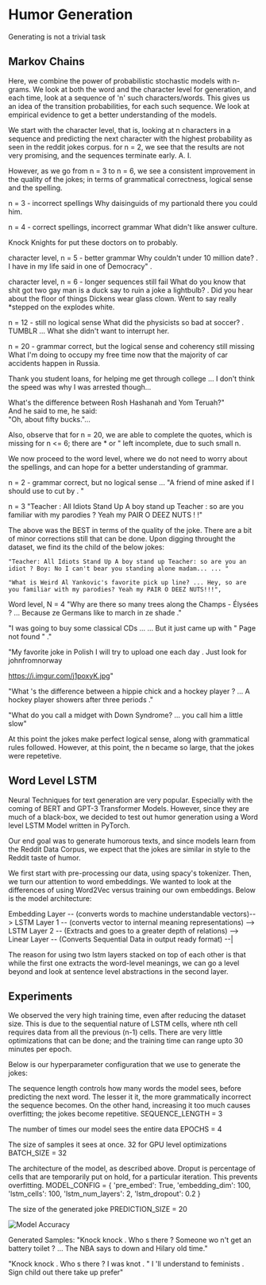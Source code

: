 # Humor Generation
Generating is not a trivial task

## Markov Chains
Here, we combine the power of probabilistic stochastic models with n-grams. We look at both the word and the character level for generation, and each time, look at a sequence of 'n' such characters/words. This gives us an idea of the transition probabilities, for each such sequence. We look at empirical evidence to get a better understanding of the models.

We start with the character level, that is, looking at n characters in a sequence and predicting the next character with the highest probability as seen in the reddit jokes corpus.
for n = 2, we see that the results are not very promising, and the sequences terminate early.
A.
I.

However, as we go from n = 3 to n = 6, we see a consistent improvement in the quality of the jokes; in terms of grammatical correctness, logical sense and the spelling.

n = 3 - incorrect spellings
Why daisinguids of my partionald there you could him.

n = 4 - correct spellings, incorrect grammar 
What didn't like answer culture.

Knock Knights for put these doctors on to probably.


character level, n = 5 - better grammar
Why couldn't under 10 million date? .
I have in my life said in one of Democracy" .

character level, n = 6 - longer sequences still fail
What do you know that shit got two gay man is a duck say to ruin a joke a lightbulb? .
Did you hear about the floor of things Dickens wear glass clown.
Went to say really *stepped on the explodes white.


n = 12 - still no logical sense
What did the physicists so bad at soccer? .
TUMBLR ... What she didn't want to interrupt her.

n = 20 - grammar correct, but the logical sense and coherency still missing
What I'm doing to occupy my free time now that the majority of car accidents happen in Russia.

Thank you student loans, for helping me get through college ... I don't think the speed was why I was arrested though...

What's the difference between Rosh Hashanah and Yom Teruah?"  
And he said to me, he said:  
"Oh, about fifty bucks."...


Also, observe that for n = 20, we are able to complete the quotes, which is missing for n <= 6; there are * or " left incomplete, due to such small n.


We now proceed to the word level, where we do not need to worry about the spellings, and can hope for a better understanding of grammar.

n = 2 - grammar correct, but no logical sense ...
"A friend of mine asked if I should use to cut by . "

n = 3
"Teacher : All Idiots Stand Up A boy stand up Teacher : so are you familiar with my parodies ? Yeah my PAIR O DEEZ NUTS ! !"

The above was the BEST in terms of the quality of the joke. There are a bit of minor corrections still that can be done. Upon digging throught the dataset, we find its the child of the below jokes:
    
    "Teacher: All Idiots Stand Up A boy stand up Teacher: so are you an idiot ? Boy: No I can't bear you standing alone madam... ... "

    "What is Weird Al Yankovic's favorite pick up line? ... Hey, so are you familiar with my parodies? Yeah my PAIR O DEEZ NUTS!!!",

Word level, N = 4
"Why are there so many trees along the Champs - Élysées ? ... Because ze Germans like to march in ze shade ."

"I was going to buy some classical CDs ... ... But it just came up with " Page not found " ."

"My favorite joke in Polish I will try to upload one each day . Just look for johnfromnorway 

https://i.imgur.com/j1poxyK.jpg"

"What 's the difference between a hippie chick and a hockey player ? ... A hockey player showers after three periods ."

"What do you call a midget with Down Syndrome? ... you call him a little slow"

At this point the jokes make perfect logical sense, along with grammatical rules followed. However, at this point, the n became so large, that the jokes were repetetive.


## Word Level LSTM
Neural Techniques for text generation are very popular. Especially with the coming of BERT and GPT-3 Transformer Models. However, since they are much of a black-box, we decided to test out humor generation using a Word level LSTM Model written in PyTorch.

Our end goal was to generate humorous texts, and since models learn from the Reddit Data Corpus, we expect that the jokes are similar in style to the Reddit taste of humor.

We first start with pre-processing our data, using spacy's tokenizer. Then, we turn our attention to word embeddings. We wanted to look at the differences of using Word2Vec versus training our own embeddings. 
Below is the model architecture:

Embedding Layer 
-- (converts words to machine understandable vectors)-->
LSTM Layer 1
-- (converts vector to internal meaning representations) -->
LSTM Layer 2
-- (Extracts and goes to a greater depth of relations) -->
Linear Layer
-- (Converts Sequential Data in output ready format) --|

The reason for using two lstm layers stacked on top of each other is that while the first one extracts the word-level meanings, we can go a level beyond and look at sentence level abstractions in the second layer.

## Experiments
We observed the very high training time, even after reducing the dataset size. This is due to the sequential nature of LSTM cells, where nth cell requires data from all the previous (n-1) cells. There are very little optimizations that can be done; and the training time can range upto 30 minutes per epoch.

Below is our hyperparameter configuration that we use to generate the jokes:

The sequence length controls how many words the model sees, before predicting the next word. The lesser it it, the more grammatically incorrect the sequence becomes. On the other hand, increasing it too much causes overfitting; the jokes become repetitive.
SEQUENCE_LENGTH = 3

The number of times our model sees the entire data
EPOCHS = 4

The size of samples it sees at once. 32 for GPU level optimizations
BATCH_SIZE = 32

The architecture of the model, as described above. Droput is percentage of cells that are temporarily put on hold, for a particular iteration. This prevents overfitting. 
MODEL_CONFIG = {
    'pre_embed': True,
    'embedding_dim': 100,
    'lstm_cells': 100,
    'lstm_num_layers': 2,
    'lstm_dropout': 0.2
}

The size of the generated joke
PREDICTION_SIZE = 20

![Model Accuracy](https://i.imgur.com/k2w2HKP.png)


Generated Samples:
"Knock knock . Who s there ? Someone wo n't get an battery toilet ? ... The NBA says to down and Hilary old time."

"Knock knock . Who s there ?     I was knot . " I 'll understand to feminists . Sign child out there take up prefer" 
